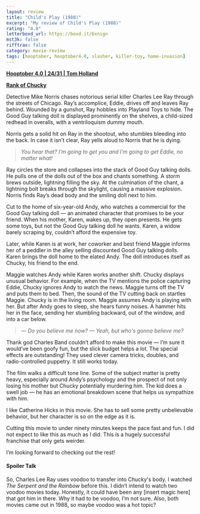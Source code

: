 ```yaml
---
layout: review
title: "Child's Play (1988)"
excerpt: "My review of Child's Play (1988)"
rating: "4.0"
letterboxd_url: https://boxd.it/6xnign
mst3k: false
rifftrax: false
category: movie-review
tags: [hooptober, hooptober4.0, slasher, killer-toy, home-invasion]
---
```


<b><a href="https://boxd.it/pRNg0/detail" target="_blank" rel="noopener">Hooptober 4.0 | 24/31 | Tom Holland</a></b>

<b><a href="https://boxd.it/w2ybq" target="_blank" rel="noopener">Rank of Chucky</a></b>

Detective Mike Norris chases notorious serial killer Charles Lee Ray through the streets of Chicago. Ray’s accomplice, Eddie, drives off and leaves Ray behind. Wounded by a gunshot, Ray hobbles into Playland Toys to hide. The Good Guy talking doll is displayed prominently on the shelves, a child-sized redhead in overalls, with a ventriloquism dummy mouth.

Norris gets a solid hit on Ray in the shootout, who stumbles bleeding into the back. In case it isn’t clear, Ray yells aloud to Norris that he is dying.

<blockquote><i>You hear that? I’m going to get you and I’m going to get Eddie, no matter what!</i></blockquote>Ray circles the store and collapses into the stack of Good Guy talking dolls. He pulls one of the dolls out of the box and chants something. A storm brews outside, lightning filling the sky. At the culmination of the chant, a lightning bolt breaks through the skylight, causing a massive explosion. Norris finds Ray’s dead body and the smiling doll next to him.

Cut to the home of six-year-old Andy, who watches a commercial for the Good Guy talking doll — an animated character that promises to be your friend. When his mother, Karen, wakes up, they open presents. He gets some toys, but not the Good Guy talking doll he wants. Karen, a widow barely scraping by, couldn’t afford the expensive toy.

Later, while Karen is at work, her coworker and best friend Maggie informs her of a peddler in the alley selling discounted Good Guy talking dolls. Karen brings the doll home to the elated Andy. The doll introduces itself as Chucky, his friend to the end.

Maggie watches Andy while Karen works another shift. Chucky displays unusual behavior. For example, when the TV mentions the police capturing Eddie, Chucky ignores Andy to watch the news. Maggie turns off the TV and puts them to bed. Then, the sound of the TV cutting back on startles Maggie. Chucky is in the living room. Maggie assumes Andy is playing with her. But after Andy goes to sleep, she hears funny noises. A hammer hits her in the face, sending her stumbling backward, out of the window, and into a car below.

<blockquote><i>— Do you believe me now?
— Yeah, but who's gonna believe me?</i></blockquote>Thank god Charles Band couldn’t afford to make this movie — I’m sure it would’ve been goofy fun, but the slick budget helps a lot. The special effects are outstanding! They used clever camera tricks, doubles, and radio-controlled puppetry. It still works today.

The film walks a difficult tone line. Some of the subject matter is pretty heavy, especially around Andy’s psychology and the prospect of not only losing his mother but Chucky potentially murdering him. The kid does a swell job — he has an emotional breakdown scene that helps us sympathize with him.

I like Catherine Hicks in this movie. She has to sell some pretty unbelievable behavior, but her character is so on the edge as it is.

Cutting this movie to under ninety minutes keeps the pace fast and fun. I did not expect to like this as much as I did. This is a hugely successful franchise that only gets weirder.

I’m looking forward to checking out the rest!

#### Spoiler Talk

So, Charles Lee Ray uses voodoo to transfer into Chucky's body. I watched <i>The Serpent and the Rainbow</i> before this. I didn’t intend to watch two voodoo movies today. Honestly, it could have been any [insert magic here] that got him in there. Why it had to be voodoo, I’m not sure. Also, both movies came out in 1988, so maybe voodoo was a hot topic?
